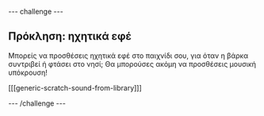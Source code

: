 --- challenge ---

## Πρόκληση: ηχητικά εφέ

Μπορείς να προσθέσεις ηχητικά εφέ στο παιχνίδι σου, για όταν η βάρκα συντριβεί ή φτάσει στο νησί; Θα μπορούσες ακόμη να προσθέσεις μουσική υπόκρουση!

[[[generic-scratch-sound-from-library]]]

--- /challenge ---